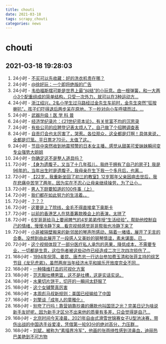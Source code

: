 ```yaml
---
title: chouti
date: 2021-03-18 
tags: scrapy_chouti
categories: news
---
```

# chouti
## 2021-03-18 19:28:03
1. 24小时 - [不买可以先收藏：好的洗衣机贵在哪？](https://dig.chouti.com//link/30446564)
1. 24小时 - [@徐好玩：一个即将绝版的广告](https://dig.chouti.com//link/30445440)
1. 24小时 - [韦伯福斯摆可能是世界上最“纠结”的小玩意。由一根弹簧，和一大两小3个配重组成的简单结构，只受一次外力，就可以在3种运动方...](https://dig.chouti.com//link/30446139)
1. 24小时 - [浙江绍兴，2名小学生过马路经过金先生车前时，金先生突然“狂按喇叭”，孩子们吓得退后两步呆在原地，下一秒对向小车呼啸而过。...](https://dig.chouti.com//link/30451151)
1. 24小时 - [武器升级！医 学 科 普](https://dig.chouti.com//link/30448242)
1. 24小时 - [经济学纪录片：《21世纪资本论》，有关贫富不均的沉思录](https://dig.chouti.com//link/30449173)
1. 24小时 - [有些公司的应聘登记表太烦人了，自己做了个招聘调查表](https://dig.chouti.com//link/30448903)
1. 24小时 - [自贡灯会也太厉害了，哭惹。各位观众，这全都是灯啊！具体来说，全都是灯笼。平日票才70元，太值了这。](https://dig.chouti.com//link/30451460)
1. 24小时 - [节目中突然收到地震预警的日本女主播，感觉从甜美可爱妹妹瞬间变专业强势大姐姐](https://dig.chouti.com//link/30450547)
1. 24小时 - [你确定这不是整人道具吗？](https://dig.chouti.com//link/30450083)
1. 72小时 - [【身为遗腹子，又当了十几年孤儿，我终于拥有了自己的房子】我是96年的，当年出生时是遗腹子，我母亲在生下我一个多月后，也离...](https://dig.chouti.com//link/30441364)
1. 72小时 - [【22岁，我重新坐回了初三的教室】12岁那年父亲因病去世后，我在悲痛中苦学了两年，因为实在不忍心让母亲继续操劳，为了让小...](https://dig.chouti.com//link/30439472)
1. 72小时 - [男人下厨要知道的100件事（上）](https://dig.chouti.com//link/30436478)
1. 72小时 - [我们都在如此努力的生活着。。](https://dig.chouti.com//link/30437365)
1. 72小时 - [？？？](https://dig.chouti.com//link/30442860)
1. 72小时 - [这要是上了院线，金毛不得直接拿下奥斯卡](https://dig.chouti.com//link/30444136)
1. 72小时 - [以前的香港艺人在慈善筹款晚会上的表演，太拼了](https://dig.chouti.com//link/30445598)
1. 72小时 - [6岁哥哥给马上要闹脾气的4岁弟弟传授“生活经验”，帮助他控制自己的情绪，慢慢冷静下来…看完视频感觉哥哥帮我也冷静下来了](https://dig.chouti.com//link/30440070)
1. 72小时 - [小哥被隔壁搬来的新邻居的琴声所感动，隔着一堵墙，展开了无言的合奏。没想到由此展开了一段感人又美妙的钢琴情谊，素未谋面，已...](https://dig.chouti.com//link/30440828)
1. 72小时 - [这个视频体现了一部分医疗私人承包的恶果，降低成本，不需要专业，一切都是生意，这位伤者被这些动作已经造成二次三次四次损伤了...](https://dig.chouti.com//link/30438408)
1. 168小时 - [1994年倪萍、姜昆、唐杰忠一行访台参加费玉清和张菲主持的综艺节目《龙兄虎弟》，虽然两岸当年经济水平和娱乐开放度完全不同...](https://dig.chouti.com//link/30432232)
1. 168小时 - [一种降维打击的可视化方案](https://dig.chouti.com//link/30427103)
1. 168小时 - [范志毅吐槽男篮，这不是吐槽，这是实话实说。](https://dig.chouti.com//link/30434069)
1. 168小时 - [水果切片饼干，切开的一瞬间太舒服了](https://dig.chouti.com//link/30429456)
1. 168小时 - [这个女辅警真厉害](https://dig.chouti.com//link/30422227)
1. 168小时 - [本周彪马叔新规则：美国已经输给了中国](https://dig.chouti.com//link/30428713)
1. 168小时 - [刘擎谈「成年人的童稚化」](https://dig.chouti.com//link/30421110)
1. 168小时 - [别夸了行吗！靠营销靠抄袭的爆款也叫国货之光？完美日记为啥说新手友好呢，因为新手才区分不出来他的质量有多差，只会觉得是自己...](https://dig.chouti.com//link/30419901)
1. 168小时 - [北京时间今天凌晨，2021年自由式滑雪世锦赛女子U型池决赛，带伤出战的中国选手谷爱凌，凭借第一轮93分的绝对高分，力压群...](https://dig.chouti.com//link/30427108)
1. 168小时 - [刘斌，被称为“素描界冷军”，他画的张雨绮性感到流鼻血，迪丽热巴美艳到不可方物](https://dig.chouti.com//link/30435840)
